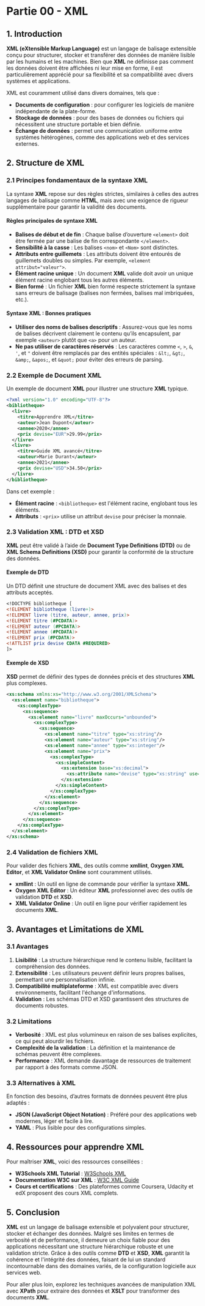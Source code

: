 
# Partie 00 - XML

## 1. Introduction

**XML (eXtensible Markup Language)** est un langage de balisage extensible conçu pour structurer, stocker et transférer des données de manière lisible par les humains et les machines. Bien que **XML** ne définisse pas comment les données doivent être affichées ni leur mise en forme, il est particulièrement apprécié pour sa flexibilité et sa compatibilité avec divers systèmes et applications.

XML est couramment utilisé dans divers domaines, tels que :

- **Documents de configuration** : pour configurer les logiciels de manière indépendante de la plate-forme.
- **Stockage de données** : pour des bases de données ou fichiers qui nécessitent une structure portable et bien définie.
- **Échange de données** : permet une communication uniforme entre systèmes hétérogènes, comme des applications web et des services externes.

## 2. Structure de XML

### 2.1 Principes fondamentaux de la syntaxe XML

La syntaxe **XML** repose sur des règles strictes, similaires à celles des autres langages de balisage comme **HTML**, mais avec une exigence de rigueur supplémentaire pour garantir la validité des documents.

#### Règles principales de syntaxe XML

- **Balises de début et de fin** : Chaque balise d’ouverture `<element>` doit être fermée par une balise de fin correspondante `</element>`.
- **Sensibilité à la casse** : Les balises `<nom>` et `<Nom>` sont distinctes.
- **Attributs entre guillemets** : Les attributs doivent être entourés de guillemets doubles ou simples. Par exemple, `<element attribut="valeur">`.
- **Élément racine unique** : Un document **XML** valide doit avoir un unique élément racine englobant tous les autres éléments.
- **Bien formé** : Un fichier **XML** bien formé respecte strictement la syntaxe sans erreurs de balisage (balises non fermées, balises mal imbriquées, etc.).

#### Syntaxe XML : Bonnes pratiques

- **Utiliser des noms de balises descriptifs** : Assurez-vous que les noms de balises décrivent clairement le contenu qu’ils encapsulent, par exemple `<auteur>` plutôt que `<a>` pour un auteur.
- **Ne pas utiliser de caractères réservés** : Les caractères comme `<`, `>`, `&`, `'`, et `"` doivent être remplacés par des entités spéciales : `&lt;`, `&gt;`, `&amp;`, `&apos;`, et `&quot;` pour éviter des erreurs de parsing.

### 2.2 Exemple de Document XML

Un exemple de document **XML** pour illustrer une structure **XML** typique.

```xml
<?xml version="1.0" encoding="UTF-8"?>
<bibliotheque>
  <livre>
    <titre>Apprendre XML</titre>
    <auteur>Jean Dupont</auteur>
    <annee>2020</annee>
    <prix devise="EUR">29.99</prix>
  </livre>
  <livre>
    <titre>Guide XML avancé</titre>
    <auteur>Marie Durant</auteur>
    <annee>2021</annee>
    <prix devise="USD">34.50</prix>
  </livre>
</bibliotheque>
```

Dans cet exemple :
- **Élément racine** : `<bibliotheque>` est l'élément racine, englobant tous les éléments.
- **Attributs** : `<prix>` utilise un attribut `devise` pour préciser la monnaie.

### 2.3 Validation XML : DTD et XSD

**XML** peut être validé à l’aide de **Document Type Definitions (DTD)** ou de **XML Schema Definitions (XSD)** pour garantir la conformité de la structure des données.

#### Exemple de DTD

Un DTD définit une structure de document XML avec des balises et des attributs acceptés.

```dtd
<!DOCTYPE bibliotheque [
<!ELEMENT bibliotheque (livre+)>
<!ELEMENT livre (titre, auteur, annee, prix)>
<!ELEMENT titre (#PCDATA)>
<!ELEMENT auteur (#PCDATA)>
<!ELEMENT annee (#PCDATA)>
<!ELEMENT prix (#PCDATA)>
<!ATTLIST prix devise CDATA #REQUIRED>
]>
```

#### Exemple de XSD

**XSD** permet de définir des types de données précis et des structures **XML** plus complexes.

```xml
<xs:schema xmlns:xs="http://www.w3.org/2001/XMLSchema">
  <xs:element name="bibliotheque">
    <xs:complexType>
      <xs:sequence>
        <xs:element name="livre" maxOccurs="unbounded">
          <xs:complexType>
            <xs:sequence>
              <xs:element name="titre" type="xs:string"/>
              <xs:element name="auteur" type="xs:string"/>
              <xs:element name="annee" type="xs:integer"/>
              <xs:element name="prix">
                <xs:complexType>
                  <xs:simpleContent>
                    <xs:extension base="xs:decimal">
                      <xs:attribute name="devise" type="xs:string" use="required"/>
                    </xs:extension>
                  </xs:simpleContent>
                </xs:complexType>
              </xs:element>
            </xs:sequence>
          </xs:complexType>
        </xs:element>
      </xs:sequence>
    </xs:complexType>
  </xs:element>
</xs:schema>
```

### 2.4 Validation de fichiers XML

Pour valider des fichiers **XML**, des outils comme **xmllint**, **Oxygen XML Editor**, et **XML Validator Online** sont couramment utilisés.

- **xmllint** : Un outil en ligne de commande pour vérifier la syntaxe **XML**.
- **Oxygen XML Editor** : Un éditeur **XML** professionnel avec des outils de validation **DTD** et **XSD**.
- **XML Validator Online** : Un outil en ligne pour vérifier rapidement les documents **XML**.

## 3. Avantages et Limitations de XML

### 3.1 Avantages

1. **Lisibilité** : La structure hiérarchique rend le contenu lisible, facilitant la compréhension des données.
2. **Extensibilité** : Les utilisateurs peuvent définir leurs propres balises, permettant une personnalisation infinie.
3. **Compatibilité multiplateforme** : XML est compatible avec divers environnements, facilitant l'échange d'informations.
4. **Validation** : Les schémas DTD et XSD garantissent des structures de documents robustes.

### 3.2 Limitations

- **Verbosité** : XML est plus volumineux en raison de ses balises explicites, ce qui peut alourdir les fichiers.
- **Complexité de la validation** : La définition et la maintenance de schémas peuvent être complexes.
- **Performance** : XML demande davantage de ressources de traitement par rapport à des formats comme JSON.

### 3.3 Alternatives à XML

En fonction des besoins, d’autres formats de données peuvent être plus adaptés :

- **JSON (JavaScript Object Notation)** : Préféré pour des applications web modernes, léger et facile à lire.
- **YAML** : Plus lisible pour des configurations simples.
  
## 4. Ressources pour apprendre XML

Pour maîtriser **XML**, voici des ressources conseillées :

- **W3Schools XML Tutorial** : [W3Schools XML](https://www.w3schools.com/xml/)
- **Documentation W3C sur XML** : [W3C XML Guide](https://www.w3.org/XML/)
- **Cours et certifications** : Des plateformes comme Coursera, Udacity et edX proposent des cours XML complets.

## 5. Conclusion

**XML** est un langage de balisage extensible et polyvalent pour structurer, stocker et échanger des données. Malgré ses limites en termes de verbosité et de performance, il demeure un choix fiable pour des applications nécessitant une structure hiérarchique robuste et une validation stricte. Grâce à des outils comme **DTD** et **XSD**, **XML** garantit la cohérence et l'intégrité des données, faisant de lui un standard incontournable dans des domaines variés, de la configuration logicielle aux services web.

Pour aller plus loin, explorez les techniques avancées de manipulation XML avec **XPath** pour extraire des données et **XSLT** pour transformer des documents **XML**.
